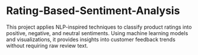 # Rating-Based-Sentiment-Analysis
This project applies NLP-inspired techniques to classify product ratings into positive, negative, and neutral sentiments. Using machine learning models and visualizations, it provides insights into customer feedback trends without requiring raw review text.
